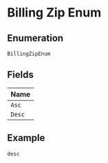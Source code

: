 
# Billing Zip Enum

## Enumeration

`BillingZipEnum`

## Fields

| Name |
|  --- |
| `Asc` |
| `Desc` |

## Example

```
desc
```

